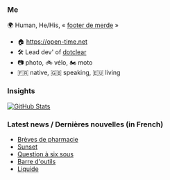 ### Me

🌍 Human, He/His, « [footer de merde](https://open-time.net/post/2013/07/17/La-veritable-histoire-du-Footer-de-merde-) » 
* 🏠 https://open-time.net 
* 🛠️ Lead dev' of [dotclear](https://git.dotclear.org/dev/dotclear)
* 📷 photo, 🚲 vélo, 🏍️ moto 
* 🇫🇷 native, 🇬🇧 speaking, 🇪🇺 living

### Insights

[![GitHub Stats](https://github-readme-stats-sigma-five.vercel.app/api?username=franck-paul)](https://github.com/franck-paul)

### Latest news / Dernières nouvelles (in French)

<!-- BLOG-POST-LIST:START -->
- [Brèves de pharmacie](https://open-time.net/post/2025/09/22/Breves-de-pharmacie)
- [Sunset](https://open-time.net/post/2025/09/21/Sunset)
- [Question à six sous](https://open-time.net/post/2025/09/20/Question-a-six-sous)
- [Barre d&#39;outils](https://open-time.net/post/2025/09/19/Barre-d-outils)
- [Liquide](https://open-time.net/post/2025/09/18/Liquide)
<!-- BLOG-POST-LIST:END -->
